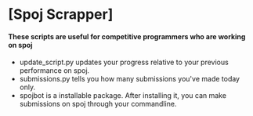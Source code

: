 # [Spoj Scrapper]
#### These scripts are useful for competitive programmers who are working on spoj	

 - update\_script.py updates your progress relative to your previous performance on spoj.
 - submissions.py tells you how many submissions you've made today only.
 - spojbot is a installable package. After installing it, you can make submissions on spoj through your commandline.

